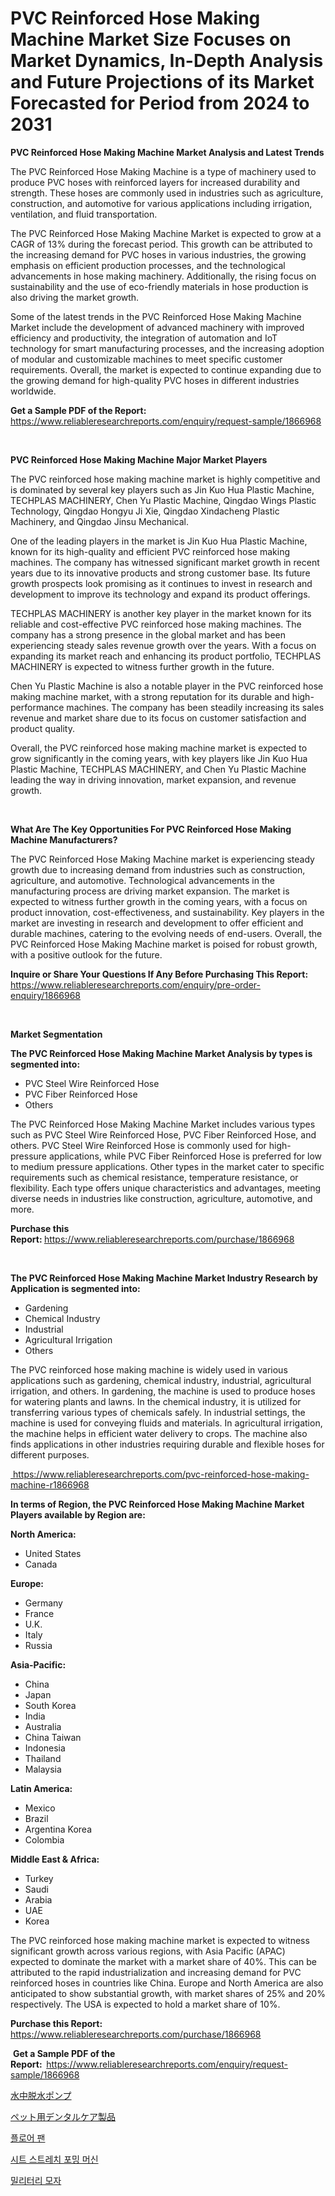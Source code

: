 <p><h1>PVC Reinforced Hose Making Machine Market Size Focuses on Market Dynamics, In-Depth Analysis and Future Projections of its Market Forecasted for Period from 2024 to 2031</h1></p><p><strong>PVC Reinforced Hose Making Machine Market Analysis and Latest Trends</strong></p>
<p><p>The PVC Reinforced Hose Making Machine is a type of machinery used to produce PVC hoses with reinforced layers for increased durability and strength. These hoses are commonly used in industries such as agriculture, construction, and automotive for various applications including irrigation, ventilation, and fluid transportation.</p><p>The PVC Reinforced Hose Making Machine Market is expected to grow at a CAGR of 13% during the forecast period. This growth can be attributed to the increasing demand for PVC hoses in various industries, the growing emphasis on efficient production processes, and the technological advancements in hose making machinery. Additionally, the rising focus on sustainability and the use of eco-friendly materials in hose production is also driving the market growth.</p><p>Some of the latest trends in the PVC Reinforced Hose Making Machine Market include the development of advanced machinery with improved efficiency and productivity, the integration of automation and IoT technology for smart manufacturing processes, and the increasing adoption of modular and customizable machines to meet specific customer requirements. Overall, the market is expected to continue expanding due to the growing demand for high-quality PVC hoses in different industries worldwide.</p></p>
<p><strong>Get a Sample PDF of the Report:&nbsp;</strong> <a href="https://www.reliableresearchreports.com/enquiry/request-sample/1866968">https://www.reliableresearchreports.com/enquiry/request-sample/1866968</a></p>
<p>&nbsp;</p>
<p><strong>PVC Reinforced Hose Making Machine Major Market Players</strong></p>
<p><p>The PVC reinforced hose making machine market is highly competitive and is dominated by several key players such as Jin Kuo Hua Plastic Machine, TECHPLAS MACHINERY, Chen Yu Plastic Machine, Qingdao Wings Plastic Technology, Qingdao Hongyu Ji Xie, Qingdao Xindacheng Plastic Machinery, and Qingdao Jinsu Mechanical.</p><p>One of the leading players in the market is Jin Kuo Hua Plastic Machine, known for its high-quality and efficient PVC reinforced hose making machines. The company has witnessed significant market growth in recent years due to its innovative products and strong customer base. Its future growth prospects look promising as it continues to invest in research and development to improve its technology and expand its product offerings.</p><p>TECHPLAS MACHINERY is another key player in the market known for its reliable and cost-effective PVC reinforced hose making machines. The company has a strong presence in the global market and has been experiencing steady sales revenue growth over the years. With a focus on expanding its market reach and enhancing its product portfolio, TECHPLAS MACHINERY is expected to witness further growth in the future.</p><p>Chen Yu Plastic Machine is also a notable player in the PVC reinforced hose making machine market, with a strong reputation for its durable and high-performance machines. The company has been steadily increasing its sales revenue and market share due to its focus on customer satisfaction and product quality.</p><p>Overall, the PVC reinforced hose making machine market is expected to grow significantly in the coming years, with key players like Jin Kuo Hua Plastic Machine, TECHPLAS MACHINERY, and Chen Yu Plastic Machine leading the way in driving innovation, market expansion, and revenue growth.</p></p>
<p>&nbsp;</p>
<p><strong>What Are The Key Opportunities For PVC Reinforced Hose Making Machine Manufacturers?</strong></p>
<p><p>The PVC Reinforced Hose Making Machine market is experiencing steady growth due to increasing demand from industries such as construction, agriculture, and automotive. Technological advancements in the manufacturing process are driving market expansion. The market is expected to witness further growth in the coming years, with a focus on product innovation, cost-effectiveness, and sustainability. Key players in the market are investing in research and development to offer efficient and durable machines, catering to the evolving needs of end-users. Overall, the PVC Reinforced Hose Making Machine market is poised for robust growth, with a positive outlook for the future.</p></p>
<p><strong>Inquire or Share Your Questions If Any Before Purchasing This Report:</strong> <a href="https://www.reliableresearchreports.com/enquiry/pre-order-enquiry/1866968">https://www.reliableresearchreports.com/enquiry/pre-order-enquiry/1866968</a></p>
<p>&nbsp;</p>
<p><strong>Market Segmentation</strong></p>
<p><strong>The PVC Reinforced Hose Making Machine Market Analysis by types is segmented into:</strong></p>
<p><ul><li>PVC Steel Wire Reinforced Hose</li><li>PVC Fiber Reinforced Hose</li><li>Others</li></ul></p>
<p><p>The PVC Reinforced Hose Making Machine Market includes various types such as PVC Steel Wire Reinforced Hose, PVC Fiber Reinforced Hose, and others. PVC Steel Wire Reinforced Hose is commonly used for high-pressure applications, while PVC Fiber Reinforced Hose is preferred for low to medium pressure applications. Other types in the market cater to specific requirements such as chemical resistance, temperature resistance, or flexibility. Each type offers unique characteristics and advantages, meeting diverse needs in industries like construction, agriculture, automotive, and more.</p></p>
<p><strong>Purchase this Report:&nbsp;</strong><a href="https://www.reliableresearchreports.com/purchase/1866968">https://www.reliableresearchreports.com/purchase/1866968</a></p>
<p>&nbsp;</p>
<p><strong>The PVC Reinforced Hose Making Machine Market Industry Research by Application is segmented into:</strong></p>
<p><ul><li>Gardening</li><li>Chemical Industry</li><li>Industrial</li><li>Agricultural Irrigation</li><li>Others</li></ul></p>
<p><p>The PVC reinforced hose making machine is widely used in various applications such as gardening, chemical industry, industrial, agricultural irrigation, and others. In gardening, the machine is used to produce hoses for watering plants and lawns. In the chemical industry, it is utilized for transferring various types of chemicals safely. In industrial settings, the machine is used for conveying fluids and materials. In agricultural irrigation, the machine helps in efficient water delivery to crops. The machine also finds applications in other industries requiring durable and flexible hoses for different purposes.</p></p>
<p><a href="https://www.reliableresearchreports.com/pvc-reinforced-hose-making-machine-r1866968">&nbsp;https://www.reliableresearchreports.com/pvc-reinforced-hose-making-machine-r1866968</a></p>
<p><strong>In terms of Region, the PVC Reinforced Hose Making Machine Market Players available by Region are:</strong></p>
<p>
    <p> <strong> North America: </strong>
        <ul>
            <li>United States</li>
            <li>Canada</li>
        </ul>
        </p> 
    <p> <strong> Europe: </strong>
        <ul>
            <li>Germany</li>
            <li>France</li>
            <li>U.K.</li>
            <li>Italy</li>
            <li>Russia</li>
        </ul>
        </p> 
    <p> <strong> Asia-Pacific: </strong>
        <ul>
            <li>China</li>
            <li>Japan</li>
            <li>South Korea</li>
            <li>India</li>
            <li>Australia</li>
            <li>China Taiwan</li>
            <li>Indonesia</li>
            <li>Thailand</li>
            <li>Malaysia</li>
        </ul>
        </p> 
    <p> <strong> Latin America: </strong>
        <ul>
            <li>Mexico</li>
            <li>Brazil</li>
            <li>Argentina Korea</li>
            <li>Colombia</li>
        </ul>
        </p> 
    <p> <strong> Middle East & Africa: </strong>
        <ul>
            <li>Turkey</li>
            <li>Saudi</li>
            <li>Arabia</li>
            <li>UAE</li>
            <li>Korea</li>
        </ul>
    </p>
    </p>
<p><p>The PVC reinforced hose making machine market is expected to witness significant growth across various regions, with Asia Pacific (APAC) expected to dominate the market with a market share of 40%. This can be attributed to the rapid industrialization and increasing demand for PVC reinforced hoses in countries like China. Europe and North America are also anticipated to show substantial growth, with market shares of 25% and 20% respectively. The USA is expected to hold a market share of 10%.</p></p>
<p><strong>Purchase this Report: </strong><a href="https://www.reliableresearchreports.com/purchase/1866968">https://www.reliableresearchreports.com/purchase/1866968</a></p>
<p>&nbsp;<strong>Get a Sample PDF of the Report:&nbsp;&nbsp;</strong><a href="https://www.reliableresearchreports.com/enquiry/request-sample/1866968">https://www.reliableresearchreports.com/enquiry/request-sample/1866968</a></p>
<p><strong></strong></p>
<p><p><a href="https://medium.com/@colbu56546/%E6%B0%B4%E4%B8%AD%E3%83%9D%E3%83%B3%E3%83%97%E3%83%9E%E3%83%BC%E3%82%B1%E3%83%83%E3%83%88%E5%B1%95%E6%9C%9B-%E6%A5%AD%E7%95%8C%E6%A6%82%E8%A6%81%E3%81%A8%E4%BA%88%E6%B8%AC-2024%E5%B9%B4%E3%81%8B%E3%82%892031%E5%B9%B4-920e9b0456a6">水中脱水ポンプ</a></p><p><a href="https://medium.com/@mt14785/%E3%83%9A%E3%83%83%E3%83%88%E3%81%AE%E6%AD%AF%E7%A7%91%E3%82%B1%E3%82%A2%E8%A3%BD%E5%93%81%E5%B8%82%E5%A0%B4%E8%A6%8F%E6%A8%A1%E3%81%AF-%E4%B8%96%E7%95%8C%E7%94%A3%E6%A5%AD%E3%81%AB%E3%81%8A%E3%81%91%E3%82%8B%E6%9C%80%E9%81%A9%E3%81%AA%E3%83%9E%E3%83%BC%E3%82%B1%E3%83%86%E3%82%A3%E3%83%B3%E3%82%B0%E3%83%81%E3%83%A3%E3%83%8D%E3%83%AB%E3%82%92%E7%A4%BA%E3%81%97%E3%81%A6%E3%81%84%E3%81%BE%E3%81%99-00d294000d93">ペット用デンタルケア製品</a></p><p><a href="https://github.com/wallacBahrtyinger567686/Market-Research-Report-List-1/blob/main/385447539875.md">플로어 팬</a></p><p><a href="https://medium.com/@mayekuhic00/%EC%8B%9C%ED%8A%B8-%EC%8A%A4%ED%8A%B8%EB%A0%88%EC%B9%AD-%EC%84%B1%ED%98%95-%EA%B8%B0%EA%B3%84-%EC%8B%9C%EC%9E%A5-%EC%84%B1%EA%B3%B5%EC%A0%81%EC%9D%B8-%EB%B9%84%EC%A6%88%EB%8B%88%EC%8A%A4-%EC%A0%84%EB%9E%B5%EC%9D%98-%EC%97%B4%EC%87%A0-2031%EB%85%84%EA%B9%8C%EC%A7%80-%EC%98%88%EC%B8%A1-d4efef18a010">시트 스트레치 포밍 머신</a></p><p><a href="https://medium.com/@adonispellea2022/%EA%B5%B0%EC%82%AC-%EB%AA%A8%EC%9E%90-%EC%8B%9C%EC%9E%A5-%EB%B3%B4%EA%B3%A0%EC%84%9C%EB%8A%94-%EC%9D%B4-%EC%8B%9C%EC%9E%A5%EC%9D%98-%EC%B5%9C%EC%8B%A0-%ED%8A%B8%EB%A0%8C%EB%93%9C%EC%99%80-%EC%84%B1%EC%9E%A5-%EA%B8%B0%ED%9A%8C%EB%A5%BC-%EB%B3%B4%EC%97%AC%EC%A4%8D%EB%8B%88%EB%8B%A4-0f3fbe10d73a">밀리터리 모자</a></p></p>